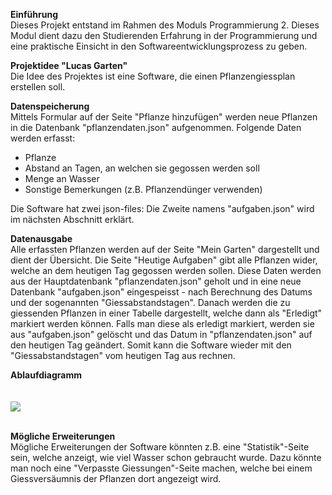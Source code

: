 <b>Einführung</b><br>
Dieses Projekt entstand im Rahmen des Moduls Programmierung 2.
Dieses Modul dient dazu den Studierenden Erfahrung 
in der Programmierung und eine praktische Einsicht 
in den Softwareentwicklungsprozess zu geben.<br>

<b>Projektidee "Lucas Garten"</b><br>
Die Idee des Projektes ist eine Software, die einen
Pflanzengiessplan erstellen soll. <br>

<b>Datenspeicherung</b><br>
Mittels Formular auf der Seite "Pflanze hinzufügen" werden neue Pflanzen in die Datenbank "pflanzendaten.json" aufgenommen.
Folgende Daten werden erfasst:
- Pflanze
- Abstand an Tagen, an welchen sie gegossen werden soll
- Menge an Wasser
- Sonstige Bemerkungen (z.B. Pflanzendünger verwenden)

Die Software hat zwei json-files: Die Zweite namens "aufgaben.json" wird im nächsten Abschnitt erklärt.

<b>Datenausgabe</b><br>
Alle erfassten Pflanzen werden auf der Seite "Mein Garten" dargestellt 
und dient der Übersicht. Die Seite "Heutige Aufgaben" gibt alle Pflanzen wider, 
welche an dem heutigen Tag gegossen werden sollen. Diese Daten werden aus der Hauptdatenbank "pflanzendaten.json" geholt und
in eine neue Datenbank "aufgaben.json" eingespeisst - nach Berechnung des Datums und der sogenannten "Giessabstandstagen".
Danach werden die zu giessenden Pflanzen in einer Tabelle dargestellt, welche dann als "Erledigt" markiert werden können.
Falls man diese als erledigt markiert, werden sie aus "aufgaben.json" gelöscht und das Datum in "pflanzendaten.json"
auf den heutigen Tag geändert. Somit kann die Software wieder mit den "Giessabstandstagen" vom heutigen Tag aus rechnen.<br>

<b>Ablaufdiagramm</b><br><br><br>
<img src="C:\Users\lucab\OneDrive\Bureau\Studium\21HS\Programmierung 2\pythonProject\images\Lucas_Garten.jpg"/><br><br>

<b>Mögliche Erweiterungen</b><br>
Mögliche Erweiterungen der Software könnten z.B. eine "Statistik"-Seite sein,
welche anzeigt, wie viel Wasser schon gebraucht wurde. Dazu könnte man noch
eine "Verpasste Giessungen"-Seite machen, welche bei einem Giessversäumnis der Pflanzen dort angezeigt wird.